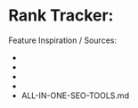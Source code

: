 # Rank Tracker:

Feature Inspiration / Sources:
- [](https://docs.serpbear.com/integrations)
- [](https://serpwatch.io/)
- [](https://www.accuranker.com/)
- [](https://nightwatch.io/)
- ALL-IN-ONE-SEO-TOOLS.md
